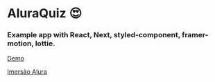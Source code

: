# AluraQuiz :heart_eyes:

### Example app with React, Next, styled-component, framer-motion, lottie.

[Demo](https://github.com/rachelkozlowsky/aluraquiz/blob/master/src/screens/animations/AluraQuiz.gif)


[Imersão Alura](https://github.com/alura-challenges/aluraquiz-base)





